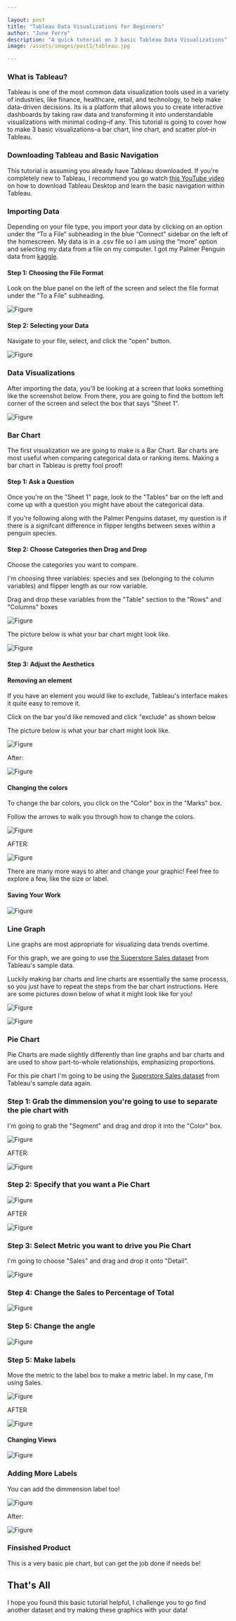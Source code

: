 ```yaml
---

layout: post
title: "Tableau Data Visualizations for Beginners"
author: "June Ferre"
description: "A quick tutorial on 3 basic Tableau Data Visualizations"
image: /assets/images/post1/tableau.jpg

---
```


### **What is Tableau?** 
Tableau is one of the most common data visualization tools used in a variety of industries, like finance, healthcare, retail, and technology, to help make data-driven decisions. Its is a platform that allows you to create interactive dashboards by taking raw data and transforming it into understandable visualizations with minimal coding–if any. This tutorial is going to cover how to make 3 basic visualizations–a bar chart, line chart, and scatter plot–in Tableau. 

### **Downloading Tableau and Basic Navigation**
 This tutorial is assuming you already have Tableau downloaded. If you're completely new to Tableau, I recommend you go watch [this YouTube video](https://www.youtube.com/watch?v=QYnkudCxbmE) on how to download Tableau Desktop and learn the basic navigation within Tableau. 

### **Importing Data** 
Depending on your file type, you import your data by clicking on an option under the “To a File” subheading in the blue “Connect” sidebar on the left of the homescreen. My data is in a .csv file so I am using the “more” option and selecting my data from a file on my computer. I got my Palmer Penguin data from [kaggle](https://www.kaggle.com/datasets/parulpandey/palmer-archipelago-antarctica-penguin-data). 

#### **Step 1: Choosing the File Format**
Look on the blue panel on the left of the screen and select the file format under the "To a File" subheading. 

![Figure]({{site.url}}/{{site.baseurl}}/assets/images/post1/importingdata.jpg)


#### **Step 2: Selecting your Data**
Navigate to your file, select, and click the "open" button.

![Figure]({{site.url}}/{{site.baseurl}}/assets/images/post1/importingdata2.jpg)

### **Data Visualizations**
After importing the data, you'll be looking at a screen that looks something like the screenshot below. From there, you are going to find the bottom left corner of the screen and select the box that says "Sheet 1". 

![Figure]({{site.url}}/{{site.baseurl}}/assets/images/post1/goingtosheet.jpg)


### **Bar Chart**
The first visualization we are going to make is a Bar Chart. Bar charts are most useful when comparing categorical data or ranking items. Making a bar chart in Tableau is pretty fool proof!


#### **Step 1: Ask a Question**
Once you're on the "Sheet 1" page, look to the "Tables" bar on the left and come up with a question you might have about the categorical data.

If you're following along with the Palmer Penguins dataset, my question is if there is a signifcant difference in flipper lengths between sexes within a penguin species. 



#### **Step 2: Choose Categories then Drag and Drop**
Choose the categories you want to compare. 

I'm choosing three variables: species and sex (belonging to the column variables) and flipper length as our row variable. 

Drag and drop these variables from the "Table" section to the "Rows" and "Columns" boxes

![Figure]({{site.url}}/{{site.baseurl}}/assets/images/post1/columns_rows.jpg)

The picture below is what your bar chart might look like.

![Figure]({{site.url}}/{{site.baseurl}}/assets/images/post1/withOrange.jpg)

#### **Step 3: Adjust the Aesthetics** 

#### **Removing an element**
If you have an element you would like to exclude, Tableau's interface makes it quite easy to remove it. 

Click on the bar you'd like removed and click "exclude" as shown below

The picture below is what your bar chart might look like.

![Figure]({{site.url}}/{{site.baseurl}}/assets/images/post1/excludingOrange.jpg)

After:

![Figure]({{site.url}}/{{site.baseurl}}/assets/images/post1/afterExcludingOrange.jpg)

#### **Changing the colors**
To change the bar colors, you click on the "Color" box in the "Marks" box.

Follow the arrows to walk you through how to change the colors. 

![Figure]({{site.url}}/{{site.baseurl}}/assets/images/post1/changingBarcolor.jpg)

AFTER: 

![Figure]({{site.url}}/{{site.baseurl}}/assets/images/post1/purplebar.jpg)

There are many more ways to alter and change your graphic! Feel free to explore a few, like the size or label. 

#### **Saving Your Work**
![Figure]({{site.url}}/{{site.baseurl}}/assets/images/post1/savingbar.jpg)

### **Line Graph**
Line graphs are most appropriate for visualizing data trends overtime. 

For this graph, we are going to use [the Superstore Sales dataset](https://public.tableau.com/app/learn/sample-data?_gl=1*1628m6b*_ga*MTMzNTg4MDQ1My4xNzM4Njk5MzA5*_ga_8YLN0SNXVS*MTczODY5OTMwOC4xLjEuMTczODY5OTMwOS4wLjAuMA..) from Tableau's sample data.

Luckily making bar charts and line charts are essentially the same processs, so you just have to repeat the steps from the bar chart instructions. Here are some pictures down below of what it might look like for you!

![Figure]({{site.url}}/{{site.baseurl}}/assets/images/post1/sheet1forline.jpg)

![Figure]({{site.url}}/{{site.baseurl}}/assets/images/post1/linechart.jpg)

### **Pie Chart**
Pie Charts are made slightly differently than line graphs and bar charts and are used to show part-to-whole relationships, emphasizing proportions. 

For this pie chart I'm going to be using the [Superstore Sales dataset](https://public.tableau.com/app/learn/sample-data?_gl=1*1628m6b*_ga*MTMzNTg4MDQ1My4xNzM4Njk5MzA5*_ga_8YLN0SNXVS*MTczODY5OTMwOC4xLjEuMTczODY5OTMwOS4wLjAuMA..) from Tableau's sample data again. 

### **Step 1: Grab the dimmension you're going to use to separate the pie chart with**
I'm going to grab the "Segment" and drag and drop it into the "Color" box. 

![Figure]({{site.url}}/{{site.baseurl}}/assets/images/post1/segment.jpg)

AFTER:

![Figure]({{site.url}}/{{site.baseurl}}/assets/images/post1/aftersegment.jpg)

### **Step 2: Specify that you want a Pie Chart**

![Figure]({{site.url}}/{{site.baseurl}}/assets/images/post1/makepie.jpg)

AFTER

![Figure]({{site.url}}/{{site.baseurl}}/assets/images/post1/pie.jpg)

### **Step 3: Select Metric you want to drive you Pie Chart**

I'm going to choose "Sales" and drag and drop it onto "Detail".

![Figure]({{site.url}}/{{site.baseurl}}/assets/images/post1/salesDet.jpg)


### **Step 4: Change the Sales to Percentage of Total**

![Figure]({{site.url}}/{{site.baseurl}}/assets/images/post1/changetoPOT.jpg)

### **Step 5: Change the angle**

![Figure]({{site.url}}/{{site.baseurl}}/assets/images/post1/sumtoangle.jpg)

### **Step 5: Make labels**
Move the metric to the label box to make a metric label. In my case, I'm using Sales.

![Figure]({{site.url}}/{{site.baseurl}}/assets/images/post1/sumtolabel.jpg)

AFTER

![Figure]({{site.url}}/{{site.baseurl}}/assets/images/post1/label.jpg)

#### **Changing Views**

![Figure]({{site.url}}/{{site.baseurl}}/assets/images/post1/bigview.jpg)

### **Adding More Labels**
You can add the dimmension label too!

![Figure]({{site.url}}/{{site.baseurl}}/assets/images/post1/segmentlabel.jpg)

After:

![Figure]({{site.url}}/{{site.baseurl}}/assets/images/post1/segmentlabelafter.jpg)

### **Finsished Product**
This is a very basic pie chart, but can get the job done if needs be!

## **That's All**
I hope you found this basic tutorial helpful, I challenge you to go find another dataset and try making these graphics with your data! 